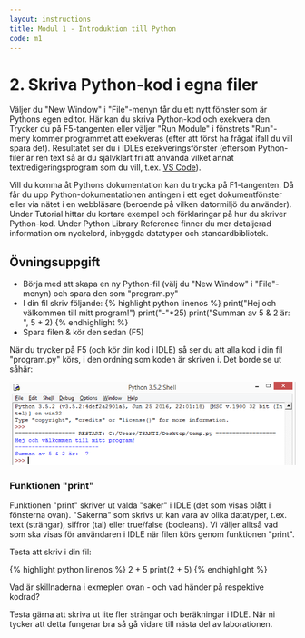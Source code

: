 ```yaml
---
layout: instructions
title: Modul 1 - Introduktion till Python
code: m1
---
```


# 2. Skriva Python-kod i egna filer

Väljer du "New Window" i "File"-menyn får du ett nytt fönster som är Pythons egen editor. Här kan du skriva Python-kod och exekvera den. Trycker du på F5-tangenten eller väljer "Run Module" i fönstrets "Run"-meny kommer programmet att exekveras (efter att först ha frågat ifall du vill spara det). Resultatet ser du i IDLEs exekveringsfönster (eftersom Python-filer är ren text så är du självklart fri att använda vilket annat textredigeringsprogram som du vill, t.ex. [VS Code](https://code.visualstudio.com/)).

Vill du komma åt Pythons dokumentation kan du trycka på F1-tangenten. Då får du upp Python-dokumentationen antingen i ett eget dokumentfönster eller via nätet i en webbläsare (beroende på vilken datormiljö du använder). Under Tutorial hittar du kortare exempel och förklaringar på hur du skriver Python-kod. Under Python Library Reference finner du mer detaljerad information om nyckelord, inbyggda datatyper och standardbibliotek.

## Övningsuppgift

* Börja med att skapa en ny Python-fil (välj du "New Window" i "File"-menyn) och spara den som "program.py"
* I din fil skriv följande:
{% highlight python linenos %}
print("Hej och välkommen till mitt program!")
print("-"*25)
print("Summan av 5 & 2 är: ", 5 + 2)
{% endhighlight %}
* Spara filen & kör den sedan (F5)

När du trycker på F5 (och kör din kod i IDLE) så ser du att alla kod i din fil "program.py" körs, i den ordning som koden är skriven i. Det borde se ut såhär:

![idle](images/idle4.png)

### Funktionen "print"

Funktionen "print" skriver ut valda "saker" i IDLE (det som visas blått i fönsterna ovan). "Sakerna" som skrivs ut kan vara av olika datatyper, t.ex. text (strängar), siffror (tal) eller true/false (booleans). Vi väljer alltså vad som ska visas för användaren i IDLE när filen körs genom funktionen "print".

Testa att skriv i din fil:

{% highlight python linenos %}
2 + 5
print(2 + 5)
{% endhighlight %}

Vad är skillnaderna i exmeplen ovan - och vad händer på respektive kodrad?

Testa gärna att skriva ut lite fler strängar och beräkningar i IDLE. När ni tycker att detta fungerar bra så gå vidare till nästa del av laborationen.
